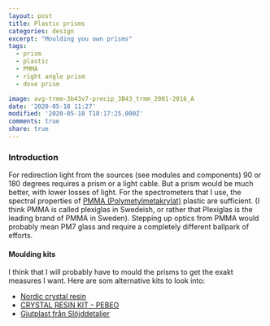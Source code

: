 ```yaml
---
layout: post
title: Plastic prisms
categories: design
excerpt: "Moulding you own prisms"
tags:
  - prism
  - plastic
  - PMMA
  - right angle prism
  - dove prism

image: avg-trmm-3b43v7-precip_3B43_trmm_2001-2016_A
date: '2020-05-18 11:27'
modified: '2020-05-18 T18:17:25.000Z'
comments: true
share: true
---
```


### Introduction

For redirection light from the sources (see modules and components) 90 or 180 degrees requires a prism or a light cable. But a prism would be much better, with lower losses of light. For the spectrometers that I use, the spectral properties of [PMMA (Polymetylmetakrylat)](https://www.npgroup.se/plaster/pmma/) plastic are sufficient. (I think PMMA is called plexiglas in Swedeish, or rather that Plexiglas is the leading brand of PMMA in Sweden). Stepping up optics from PMMA would probably mean PM7 glass and require a completely different ballpark of efforts.

#### Moulding kits

I think that I will probably have to mould the prisms to get the exakt measures I want. Here are som alternative kits to look into:

+ [Nordic crystal resin](https://www.wsochcompany.se/gjutmaterial/resin-epoxi/resin-nordic-crystal-resin/?gclid=CjwKCAjw5Ij2BRBdEiwA0Frc9VrzzcDgP0BCJdUThQLbF6f_fxtHjgbC6Zpk_jWJvhURl86glnUZwRoCx8IQAvD_BwE)
+ [CRYSTAL RESIN KIT - PEBEO](https://www.wsochcompany.se/gjutmaterial/resin-epoxi/crystal-resin-kit-pebeo/?option=9996&gclid=Cj0KCQjwybD0BRDyARIsACyS8mvweWePc2e6uksPymfxOmidd0wDEHwg1Ole13oqwQL4DS6foK4GkFUaAq-IEALw_wcB)
+ [Gjutplast från Slöjddetaljer](https://www.slojd-detaljer.se/sortiment/skapa-dekorera/silikongummi-gjutplast/gjutplast-2884)
